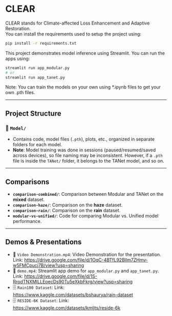 # CLEAR
CLEAR stands for Climate-affected Loss Enhancement and Adaptive Restoration.     
You can install the requirements used to setup the project using:     

```bash
pip install -r requirements.txt
```

This project demonstrates model inference using Streamlit. You can run the apps using:

```bash
streamlit run app_modular.py
# or
streamlit run app_tanet.py
```
Note: You can train the models on your own using *.ipynb files to get your own .pth files. 

---

## Project Structure

### 📁 `Model/`

* Contains code, model files (`.pth`), plots, etc., organized in separate folders for each model.
* **Note**: Model training was done in sessions (paused/resumed/saved across devices), so file naming may be inconsistent. However, if a `.pth` file is inside the `TANet/` folder, it belongs to the TANet model, and so on.

---

## Comparisons

* **`comparison-combined/`**: Comparison between Modular and TANet on the **mixed** dataset.
* **`comparison-haze/`**: Comparison on the **haze** dataset.
* **`comparison-rain/`**: Comparison on the **rain** dataset.
* **`modular-vs-unified/`**: Code for comparing Modular vs. Unified model performance.

---

## Demos & Presentations

* 🎥 `Video Demonstration.mp4`: Video Demonstration for the presentation. Link: https://drive.google.com/file/d/1OqC-4BTfL92Bllm7ZHmv-w5FMCpucj7B/view?usp=sharing     
* 🎥 `demo.mp4`: Streamlit app demo for `app_modular.py` and `app_tanet.py`. Link: https://drive.google.com/file/d/1S-RrodTNXMILLEoecDs90Tu5eXkbFkrg/view?usp=sharing     
* 🗄️ `Rain100 Dataset`: Link: https://www.kaggle.com/datasets/bshaurya/rain-dataset      
* 🗄️ `RESIDE-6K Dataset`: Link: https://www.kaggle.com/datasets/kmljts/reside-6k      
